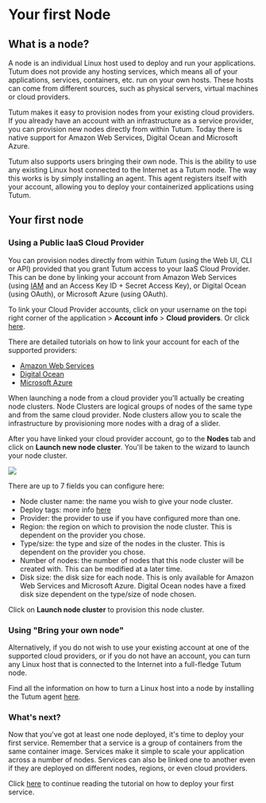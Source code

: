 # Your first Node

## What is a node?

A node is an individual Linux host used to deploy and run your applications. Tutum does not provide any hosting services, which means all of your applications, services, containers, etc. run on your own hosts. These hosts can come from different sources, such as physical servers, virtual machines or cloud providers. 

Tutum makes it easy to provision nodes from your existing cloud providers. If you already have an account with an infrastructure as a service provider, you can provision new nodes directly from within Tutum. Today there is native support for Amazon Web Services, Digital Ocean and Microsoft Azure. 

Tutum also supports users bringing their own node. This is the ability to use any existing Linux host connected to the Internet as a Tutum node. The way this works is by simply installing an agent. This agent registers itself with your account, allowing you to deploy your containerized applications using Tutum.

## Your first node

### Using a Public IaaS Cloud Provider

You can provision nodes directly from within Tutum (using the Web UI, CLI or API) provided that you grant Tutum access to your IaaS Cloud Provider. This can be done by linking your account from Amazon Web Services (using [IAM](https://console.aws.amazon.com/iam) and an Access Key ID  + Secret Access Key), or Digital Ocean (using OAuth), or Microsoft Azure (using OAuth). 

To link your Cloud Provider accounts, click on your username on the topi right corner of the application > **Account info** > **Cloud providers**. Or click [here](https://dashboard.tutum.co/account/).

There are detailed tutorials on how to link your account for each of the supported providers:

  - [Amazon Web Services](https://support.tutum.co/support/solutions/articles/5000224910-link-your-amazon-web-services-account-to-tutum)
  - [Digital Ocean](https://support.tutum.co/support/solutions/articles/5000012151-link-your-digital-ocean-account-to-tutum)
  - [Microsoft Azure]()
  
When launching a node from a cloud provider you'll actually be creating node clusters. Node Clusters are logical groups of nodes of the same type and from the same cloud provider. Node clusters allow you to scale the infrastructure by provisioning more nodes with a drag of a slider.
  
After you have linked your cloud provider account, go to the **Nodes** tab and click on **Launch new node cluster**. You'll be taken to the wizard to launch your node cluster. 

![](http://s.tutum.co.s3.amazonaws.com/support/images/first_node.png)

There are up to 7 fields you can configure here:

  - Node cluster name: the name you wish to give your node cluster.
  - Deploy tags: more info [here](https://support.tutum.co/support/solutions/articles/5000508859-deploy-tags)
  - Provider: the provider to use if you have configured more than one.
  - Region: the region on which to provision the node cluster. This is dependent on the provider you chose.
  - Type/size: the type and size of the nodes in the cluster. This is dependent on the provider you chose.
  - Number of nodes: the number of nodes that this node cluster will be created with. This can be modified at a later time.
  - Disk size: the disk size for each node. This is only available for Amazon Web Services and Microsoft Azure. Digital Ocean nodes have a fixed disk size dependent on the type/size of node chosen. 
  
Click on **Launch node cluster** to provision this node cluster. 
   
### Using "Bring your own node"

Alternatively, if you do not wish to use your existing account at one of the supported cloud providers, or if you do not have an account, you can turn any Linux host that is connected to the Internet into a full-fledge Tutum node. 

Find all the information on how to turn a Linux host into a node by installing the Tutum agent [here](https://support.tutum.co/support/solutions/articles/5000513678-bring-your-own-node).

### What's next?

Now that you've got at least one node deployed, it's time to deploy your first service. Remember that a service is a group of containers from the same container image. Services make it simple to scale your application across a number of nodes. Services can also be linked one to another even if they are deployed on different nodes, regions, or even cloud providers. 

Click [here](https://support.tutum.co/support/solutions/articles/5000012154-deploy-your-first-service) to continue reading the tutorial on how to deploy your first service.






